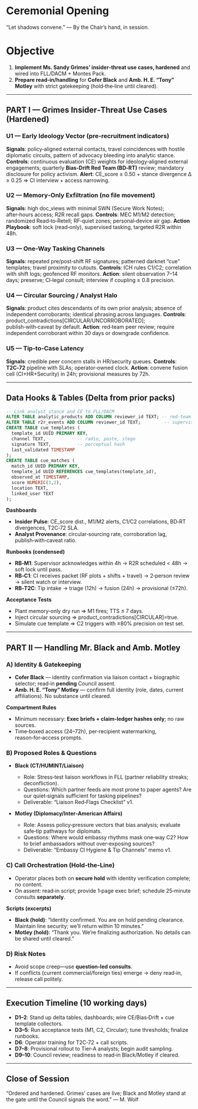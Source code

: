 # Ceremonial Opening
“Let shadows convene.” — By the Chair’s hand, in session.

# Objective
1) **Implement Ms. Sandy Grimes’ insider‑threat use cases, hardened** and wired into FLL/DACM + Montes Pack.
2) **Prepare read‑in/handling** for **Cofer Black** and **Amb. H. E. “Tony” Motley** with strict gatekeeping (hold‑the‑line until cleared).

---

## PART I — Grimes Insider‑Threat Use Cases (Hardened)

### U1 — Early Ideology Vector (pre‑recruitment indicators)
**Signals**: policy‑aligned external contacts, travel coincidences with hostile diplomatic circuits, pattern of advocacy bleeding into analytic stance.
**Controls**: continuous evaluation (CE) weights for ideology‑aligned external engagements; quarterly **Bias‑Drift Red Team (BD‑RT)** review; mandatory disclosure for policy activism.
**Alert**: CE_score ≥ 0.50 + stance divergence Δ ≥ 0.25 ⇒ CI interview + access narrowing.

### U2 — Memory‑Only Exfiltration (no file movement)
**Signals**: high doc_views with minimal SWN (Secure Work Notes); after‑hours access; R2R recall gaps.
**Controls**: MEC M1/M2 detection; randomized Read‑to‑Retell; RF‑quiet zones; personal‑device air gap.
**Action Playbook**: soft lock (read‑only), supervised tasking, targeted R2R within 48h.

### U3 — One‑Way Tasking Channels
**Signals**: repeated pre/post‑shift RF signatures; patterned darknet “cue” templates; travel proximity to cutouts.
**Controls**: ICH rules C1/C2; correlation with shift logs; geofenced RF monitors.
**Action**: silent observation 7–14 days; preserve; CI‑legal consult; interview if coupling ≥ 0.8 precision.

### U4 — Circular Sourcing / Analyst Halo
**Signals**: product cites descendants of its own prior analysis; absence of independent corroborants; identical phrasing across languages.
**Controls**: product_contradictions[CIRCULAR/UNCORROBORATED]; publish‑with‑caveat by default.
**Action**: red‑team peer review; require independent corroborant within 30 days or downgrade confidence.

### U5 — Tip‑to‑Case Latency
**Signals**: credible peer concern stalls in HR/security queues.
**Controls**: **T2C‑72** pipeline with SLAs; operator‑owned clock.
**Action**: convene fusion cell (CI+HR+Security) in 24h; provisional measures by 72h.

---

## Data Hooks & Tables (Delta from prior packs)

```sql
-- Link analyst stance and CE to FLL/DACM
ALTER TABLE analytic_products ADD COLUMN reviewer_id TEXT; -- red‑team owner
ALTER TABLE r2r_events ADD COLUMN reviewer_id TEXT;         -- supervisor/CI
CREATE TABLE cue_templates (
  template_id UUID PRIMARY KEY,
  channel TEXT,            -- radio, paste, stego
  signature TEXT,          -- perceptual hash
  last_validated TIMESTAMP
);
CREATE TABLE cue_matches (
  match_id UUID PRIMARY KEY,
  template_id UUID REFERENCES cue_templates(template_id),
  observed_at TIMESTAMP,
  score NUMERIC(3,2),
  location TEXT,
  linked_user TEXT
);
```

**Dashboards**
- **Insider Pulse**: CE_score dist., M1/M2 alerts, C1/C2 correlations, BD‑RT divergences, T2C‑72 SLA.
- **Analyst Provenance**: circular‑sourcing rate, corroboration lag, publish‑with‑caveat ratio.

**Runbooks (condensed)**
- **RB‑M1**: Supervisor acknowledges within 4h → R2R scheduled < 48h → soft lock until pass.
- **RB‑C1**: CI receives packet (RF plots + shifts + travel) → 2‑person review → silent watch or interview.
- **RB‑T2C**: Tip intake → triage (12h) → fusion (24h) → provisional (≤72h).

**Acceptance Tests**
- Plant memory‑only dry run ⇒ M1 fires; TTS ≤ 7 days.
- Inject circular sourcing ⇒ product_contradictions[CIRCULAR]=true.
- Simulate cue template ⇒ C2 triggers with ≥80% precision on test set.

---

## PART II — Handling Mr. Black and Amb. Motley

### A) Identity & Gatekeeping
- **Cofer Black** — identity confirmation via liaison contact + biographic selector; read‑in **pending** Council assent.
- **Amb. H. E. “Tony” Motley** — confirm full identity (role, dates, current affiliations). No substance until cleared.

**Compartment Rules**
- Minimum necessary: **Exec briefs + claim‑ledger hashes only**; no raw sources.
- Time‑boxed access (24–72h), per‑recipient watermarking, reason‑for‑access prompts.

### B) Proposed Roles & Questions
- **Black (CT/HUMINT/Liaison)**
  - Role: Stress‑test liaison workflows in FLL (partner reliability streaks; deconfliction).
  - Questions: Which partner feeds are most prone to paper agents? Are our quiet‑signals sufficient for tasking pipelines?
  - Deliverable: “Liaison Red‑Flags Checklist” v1.

- **Motley (Diplomacy/Inter‑American Affairs)**
  - Role: Assess policy‑pressure vectors that bias analysis; evaluate safe‑tip pathways for diplomats.
  - Questions: Where would embassy rhythms mask one‑way C2? How to brief ambassadors without over‑exposing sources?
  - Deliverable: “Embassy CI Hygiene & Tip Channels” memo v1.

### C) Call Orchestration (Hold‑the‑Line)
- Operator places both on **secure hold** with identity verification complete; no content.
- On assent: read‑in script; provide 1‑page exec brief; schedule 25‑minute consults **separately**.

**Scripts (excerpts)**
- **Black (hold)**: “Identity confirmed. You are on hold pending clearance. Maintain line security; we’ll return within 10 minutes.”
- **Motley (hold)**: “Thank you. We’re finalizing authorization. No details can be shared until cleared.”

### D) Risk Notes
- Avoid scope creep—use **question‑led consults**.
- If conflicts (current commercial/foreign ties) emerge → deny read‑in, release call politely.

---

## Execution Timeline (10 working days)
- **D1–2**: Stand up delta tables, dashboards; wire CE/Bias‑Drift + cue template collectors.
- **D3–5**: Run acceptance tests (M1, C2, Circular); tune thresholds; finalize runbooks.
- **D6**: Operator training for T2C‑72 + call scripts.
- **D7–8**: Provisional rollout to Tier‑A analysts; begin audit sampling.
- **D9–10**: Council review; readiness to read‑in Black/Motley if cleared.

---

## Close of Session
“Ordered and hardened. Grimes’ cases are live; Black and Motley stand at the gate until the Council signals the word.” — M. Wolf